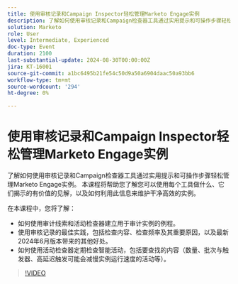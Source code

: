```yaml
---
title: 使用审核记录和Campaign Inspector轻松管理Marketo Engage实例
description: 了解如何使用审核记录和Campaign检查器工具通过实用提示和可操作步骤轻松管理Marketo Engage实例。 本课程将帮助您了解您可以使用每个工具做什么、它们揭示的有价值的见解，以及如何利用此信息来维护干净高效的实例。  在此会话中，您将学习如何使用审计线索和活动检查器来建立用于审计实例的例程。  使用审核记录的最佳实践，包括检查内容、检查频率及其重要原因，以及最新2024年6月版本带来的其他好处。  如何使用活动检查器定期检查智能活动，包括要查找的内容（数量、批次与触发器、高延迟触发可能会减慢实例运行速度的活动等）。
solution: Marketo
role: User
level: Intermediate, Experienced
doc-type: Event
duration: 2100
last-substantial-update: 2024-08-30T00:00:00Z
jira: KT-16001
source-git-commit: a1bc6495b21fe54c50d9a50a6904daac50a93bb6
workflow-type: tm+mt
source-wordcount: '294'
ht-degree: 0%

---
```



# 使用审核记录和Campaign Inspector轻松管理Marketo Engage实例

了解如何使用审核记录和Campaign检查器工具通过实用提示和可操作步骤轻松管理Marketo Engage实例。 本课程将帮助您了解您可以使用每个工具做什么、它们揭示的有价值的见解，以及如何利用此信息来维护干净高效的实例。

在本课程中，您将了解：

* 如何使用审计线索和活动检查器建立用于审计实例的例程。
* 使用审核记录的最佳实践，包括检查内容、检查频率及其重要原因，以及最新2024年6月版本带来的其他好处。
* 如何使用活动检查器定期检查智能活动，包括要查找的内容（数量、批次与触发器、高延迟触发可能会减慢实例运行速度的活动等）。

>[!VIDEO](https://video.tv.adobe.com/v/3456961/?learn=on&captions=chi_hans)

